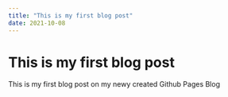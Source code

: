 ```yaml
---
title: "This is my first blog post"
date: 2021-10-08
---
```


# This is my first blog post
This is my first blog post on my newy created Github Pages Blog
